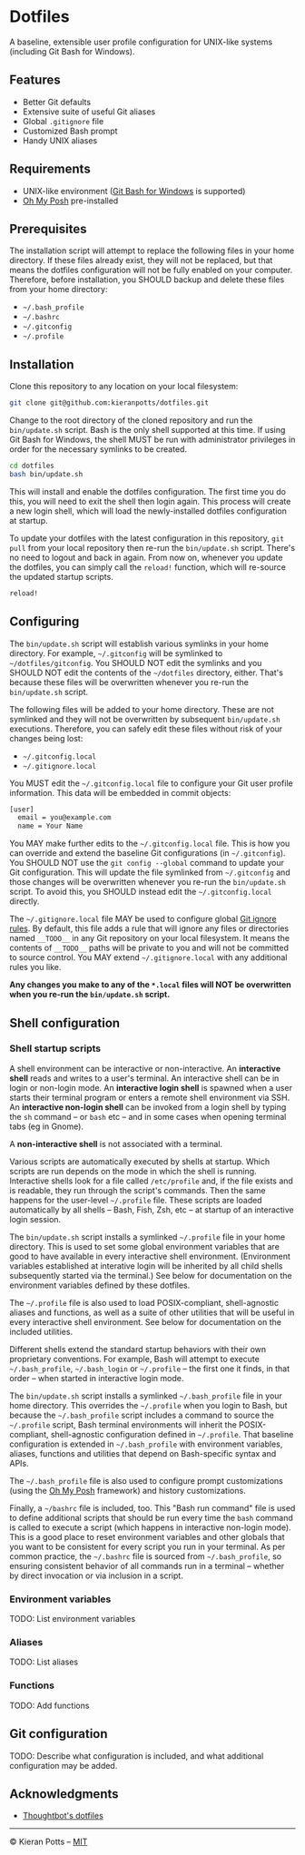 # Dotfiles

A baseline, extensible user profile configuration for UNIX-like systems (including Git Bash for Windows).

## Features

- Better Git defaults
- Extensive suite of useful Git aliases
- Global `.gitignore` file
- Customized Bash prompt
- Handy UNIX aliases

## Requirements

- UNIX-like environment ([Git Bash for Windows](https://gitforwindows.org/) is supported)
- [Oh My Posh](https://ohmyposh.dev/docs/) pre-installed

## Prerequisites

The installation script will attempt to replace the following files in your home directory. If these files already exist, they will not be replaced, but that means the dotfiles configuration will not be fully enabled on your computer. Therefore, before installation, you SHOULD backup and delete these files from your home directory:

- `~/.bash_profile`
- `~/.bashrc`
- `~/.gitconfig`
- `~/.profile`

## Installation

Clone this repository to any location on your local filesystem:

```sh
git clone git@github.com:kieranpotts/dotfiles.git
```

Change to the root directory of the cloned repository and run the `bin/update.sh` script. Bash is the only shell supported at this time. If using Git Bash for Windows, the shell MUST be run with administrator privileges in order for the necessary symlinks to be created.

```sh
cd dotfiles
bash bin/update.sh
```

This will install and enable the dotfiles configuration. The first time you do this, you will need to exit the shell then login again. This process will create a new login shell, which will load the newly-installed dotfiles configuration at startup.

To update your dotfiles with the latest configuration in this repository, `git pull` from your local repository then re-run the `bin/update.sh` script. There's no need to logout and back in again. From now on, whenever you update the dotfiles, you can simply call the `reload!` function, which will re-source the updated startup scripts.

```sh
reload!
```

## Configuring

The `bin/update.sh` script will establish various symlinks in your home directory. For example, `~/.gitconfig` will be symlinked to `~/dotfiles/gitconfig`. You SHOULD NOT edit the symlinks and you SHOULD NOT edit the contents of the `~/dotfiles` directory, either. That's because these files will be overwritten whenever you re-run the `bin/update.sh` script.

The following files will be added to your home directory. These are not symlinked and they will not be overwritten by subsequent `bin/update.sh` executions. Therefore, you can safely edit these files without risk of your changes being lost:

- `~/.gitconfig.local`
- `~/.gitignore.local`

You MUST edit the `~/.gitconfig.local` file to configure your Git user profile information. This data will be embedded in commit objects: 

```txt
[user]
  email = you@example.com
  name = Your Name
```

You MAY make further edits to the `~/.gitconfig.local` file. This is how you can override and extend the baseline Git configurations (in `~/.gitconfig`). You SHOULD NOT use the `git config --global` command to update your Git configuration. This will update the file symlinked from `~/.gitconfig` and those changes will be overwritten whenever you re-run the `bin/update.sh` script. To avoid this, you SHOULD instead edit the `~/.gitconfig.local` directly.

The `~/.gitignore.local` file MAY be used to configure global [Git ignore rules](https://git-scm.com/docs/gitignore). By default, this file adds a rule that will ignore any files or directories named `__TODO__` in any Git repository on your local filesystem. It means the contents of `__TODO__` paths will be private to you and will not be committed to source control. You MAY extend `~/.gitignore.local` with any additional rules you like.

**Any changes you make to any of the `*.local` files will NOT be overwritten when you re-run the `bin/update.sh` script.**

## Shell configuration

### Shell startup scripts

A shell environment can be interactive or non-interactive. An **interactive shell** reads and writes to a user's terminal. An interactive shell can be in login or non-login mode. An **interactive login shell** is spawned when a user starts their terminal program or enters a remote shell environment via SSH. An **interactive non-login shell** can be invoked from a login shell by typing the `sh` command – or `bash` etc – and in some cases when opening terminal tabs (eg in Gnome).

A **non-interactive shell** is not associated with a terminal.

Various scripts are automatically executed by shells at startup. Which scripts are run depends on the mode in which the shell is running. Interactive shells look for a file called `/etc/profile` and, if the file exists and is readable, they run through the script's commands. Then the same happens for the user-level `~/.profile` file. These scripts are loaded automatically by all shells – Bash, Fish, Zsh, etc – at startup of an interactive login session.

The `bin/update.sh` script installs a symlinked `~/.profile` file in your home directory. This is used to set some global environment variables that are good to have available in every interactive shell environment. (Environment variables established at interative login will be inherited by all child shells subsequently started via the terminal.) See below for documentation on the environment variables defined by these dotfiles.

The `~/.profile` file is also used to load POSIX-compliant, shell-agnostic aliases and functions, as well as a suite of other utilities that will be useful in every interactive shell environment. See below for documentation on the included utilities.

Different shells extend the standard startup behaviors with their own proprietary conventions. For example, Bash will attempt to execute `~/.bash_profile`, `~/.bash_login` or `~/.profile` – the first one it finds, in that order – when started in interactive login mode.

The `bin/update.sh` script installs a symlinked `~/.bash_profile` file in your home directory. This overrides the `~/.profile` when you login to Bash, but because the `~/.bash_profile` script includes a command to source the `~/.profile` script, Bash terminal environments will inherit the POSIX-compliant, shell-agnostic configuration defined in `~/.profile`. That baseline configuration is extended in `~/.bash_profile` with environment variables, aliases, functions and utilities that depend on Bash-specific syntax and APIs. 

The `~/.bash_profile` file is also used to configure prompt customizations (using the [Oh My Posh](https://ohmyposh.dev/) framework) and history customizations.

Finally, a `~/bashrc` file is included, too. This "Bash run command" file is used to define additional scripts that should be run every time the `bash` command is called to execute a script (which happens in interactive non-login mode). This is a good place to reset environment variables and other globals that you want to be consistent for every script you run in your terminal. As per common practice, the `~/.bashrc` file is sourced from `~/.bash_profile`, so ensuring consistent behavior of all commands run in a terminal – whether by direct invocation or via inclusion in a script.

### Environment variables

TODO: List environment variables

### Aliases

TODO: List aliases

### Functions

TODO: Add functions

## Git configuration

TODO: Describe what configuration is included, and what additional configuration may be added.

## Acknowledgments

- [Thoughtbot's dotfiles](https://github.com/thoughtbot/dotfiles)

-----

© Kieran Potts – [MIT](./LICENSE.txt)
